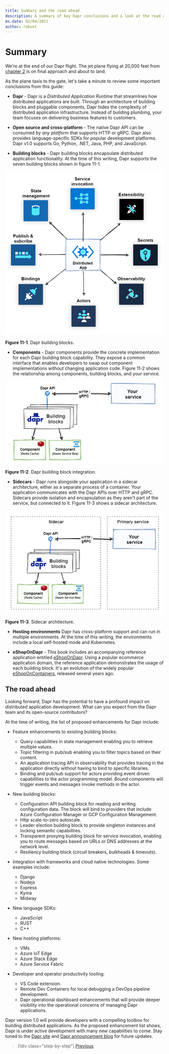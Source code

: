 ```yaml
---
title: Summary and the road ahead
description: A summary of key Dapr conclusions and a look at the road ahead.
ms.date: 02/04/2021
author: robvet
---
```


# Summary

We're at the end of our Dapr flight. The jet plane flying at 20,000 feet from [chapter 2](dapr-at-20000-feet.md) is on final approach and about to land.

As the plane taxis to the gate, let's take a minute to review some important conclusions from this guide:

- **Dapr** - Dapr is a *Distributed Application Runtime* that streamlines how distributed applications are built. Through an architecture of building blocks and pluggable components, Dapr hides the complexity of distributed application infrastructure. Instead of building plumbing, your team focuses on delivering business features to customers.

- **Open source and cross-platform** - The native Dapr API can be consumed by *any platform* that supports HTTP or gRPC. Dapr also provides language-specific SDKs for popular development platforms. Dapr v1.0 supports Go, Python, .NET, Java, PHP, and JavaScript.

- **Building blocks** - Dapr building blocks encapsulate distributed application functionality. At the time of this writing, Dapr supports the seven building blocks shown in figure 11-1.

![Dapr building blocks](./media/dapr-at-20000-feet/building-blocks.png)

**Figure 11-1**. Dapr building blocks.

- **Components** - Dapr components provide the concrete implementation for each Dapr building block capability. They expose a common interface that enables developers to swap out component implementations without changing application code. Figure 11-2 shows the relationship among components, building blocks, and your service.

![Dapr building blocks](./media/dapr-at-20000-feet/building-blocks-integration.png)

**Figure 11-2**. Dapr building block integration.

- **Sidecars** - Dapr runs alongside your application in a sidecar architecture, either as a separate process of a container. Your application communicates with the Dapr APIs over HTTP and gRPC. Sidecars provide isolation and encapsulation as they aren't part of the service, but connected to it. Figure 11-3 shows a sidecar architecture.

![Sidecar architecture](./media/dapr-at-20000-feet/sidecar-generic.png)

**Figure 11-3**. Sidecar architecture.

- **Hosting environments** Dapr has cross-platform support and can run in multiple environments. At the time of this writing, the environments include a local self-hosted mode and Kubernetes.

- **eShopOnDapr** - This book includes an accompanying reference application entitled [eShopOnDapr](https://github.com/dotnet-architecture/eShopOnDapr). Using a popular ecommerce application domain, the reference application demonstrates the usage of each building block. It's an evolution of the widely popular [eShopOnContainers](https://github.com/dotnet-architecture/eShopOnContainers), released several years ago.

## The road ahead

Looking forward, Dapr has the potential to have a profound impact on distributed application development. What can you expect from the Dapr team and its open-source contributors?

At the time of writing, the list of proposed enhancements for Dapr include:

- Feature enhancements to existing building blocks:
  - Query capabilities in state management enabling you to retrieve multiple values.
  - Topic filtering in pub/sub enabling you to filter topics based on their content.
  - An application tracing API in observability that provides tracing in the application directly without having to bind to specific libraries.
  - Binding and pub/sub support for actors providing event driven capabilities to the actor programming model. Bound components will trigger events and messages invoke methods in the actor.

- New building blocks:
  - Configuration API building block for reading and writing configuration data. The block will bind to providers that include Azure Configuration Manager or GCP Configuration Management.
  - Http scale-to-zero autoscale.
  - Leader election building block to provide singleton instances and locking semantic capabilities.
  - Transparent proxying building block for service invocation, enabling you to route messages based on URLs or DNS addresses at the network level.
  - Resiliency building block (circuit breakers, bulkheads & timeouts).

- Integration with frameworks and cloud native technologies. Some examples include:
  - Django
  - Nodejs
  - Express
  - Kyma
  - Midway

- New language SDKs:
  - JavaScript
  - RUST
  - C++

- New hosting platforms:
  - VMs
  - Azure IoT Edge
  - Azure Stack Edge
  - Azure Service Fabric

- Developer and operator productivity tooling:
  - VS Code extension.
  - Remote Dev Containers for local debugging a DevOps pipeline development.
  - Dapr operational dashboard enhancements that will provide deeper visibility into the operational concerns of managing Dapr applications.

Dapr version 1.0 will provide developers with a compelling toolbox for building distributed applications. As the proposed enhancement list shows, Dapr is under active development with many new capabilities to come. Stay tuned to the [Dapr site](https://dapr.io/) and [Dapr announcement blog](https://cloudblogs.microsoft.com/opensource/2019/10/16/announcing-dapr-open-source-project-build-microservice-applications/) for future updates.

>[!div class="step-by-step"]
>[Previous](secrets.md)
